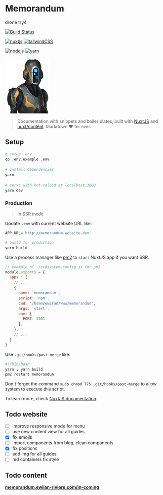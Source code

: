 # Memorandum

drone try4

[![Build Status](https://drone.ewilan-riviere.com/api/badges/ewilan-riviere/memorandum/status.svg)](https://drone.ewilan-riviere.com/ewilan-riviere/memorandum)

[![nuxtjs](https://img.shields.io/static/v1?label=NuxtJS&message=v2.14&color=00C58E&style=flat-square&logo=nuxt.js&logoColor=ffffff)](https://nuxtjs.org/)
[![tailwindCSS](https://img.shields.io/static/v1?label=Tailwind%20CSS&message=v2.0&color=38B2AC&style=flat-square&logo=tailwind-css&logoColor=ffffff)](https://tailwindcss.com/)

[![nodejs](https://img.shields.io/static/v1?label=NodeJS&message=v14.15&color=339933&style=flat-square&logo=node.js&logoColor=ffffff)](https://nodejs.org/en)
[![yarn](https://img.shields.io/static/v1?label=Yarn&message=v1.2&color=2C8EBB&style=flat-square&logo=yarn&logoColor=ffffff)](https://classic.yarnpkg.com/lang/en/)

![Memo](static/logo/logo-readme.png)

> Documentation with snippets and boiler plates, built with [NuxtJS](https://nuxtjs.org) and [nuxt/content](https://content.nuxtjs.org). Markdown ❤️ for ever.

## Setup

```bash
# setup .env
cp .env.example .env

# install dependencies
yarn

# serve with hot reload at localhost:3000
yarn dev
```

### Production

> In SSR mode

Update `.env` with current website URL like:

```js
APP_URL='http://memorandum.website.dev'
```

```bash
# build for production
yarn build
```

Use a process manager like [pm2](https://pm2.keymetrics.io) to `start` NuxtJS app if you want SSR.

```js
// example of ~/ecosystem.config.js for pm2
module.exports = {
  apps : [
    // ...
    {
      name: 'memorandum',
      script: 'npm',
      cwd: '/home/ewilan/www/memorandum',
      args: 'start',
      env: {
        PORT: 3001
      },
    },
    // ...
  ]
}
```

Use `.git/hooks/post-merge` like:

```bash
#!/bin/bash
yarn ; yarn build
pm2 restart memorandum
```

Don't forget the command `sudo chmod 775 .git/hooks/post-merge` to allow system to execute this script.

To learn more, check [NuxtJS documentation](https://nuxtjs.org).

## Todo website

- [ ] improve responsive mode for menu
- [ ] use new content view for all guides
- [x] fix emojis
- [ ] import components from blog, clean components
- [x] fix positions
- [ ] add img for all guides
- [ ] md containers fix style

## Todo content

[**memorandum.ewilan-riviere.com/in-coming**](https://memorandum.ewilan-riviere.com/in-coming)

